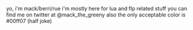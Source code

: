 yo, i'm mack/berri/rue
i'm mostly here for lua and flp related stuff
you can find me on twitter at @mack_the_greeny
also the only acceptable color is #00ff07 (half joke)

